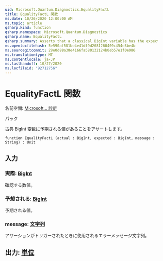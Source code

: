 ```yaml
---
uid: Microsoft.Quantum.Diagnostics.EqualityFactL
title: EqualityFactL 関数
ms.date: 10/26/2020 12:00:00 AM
ms.topic: article
qsharp.kind: function
qsharp.namespace: Microsoft.Quantum.Diagnostics
qsharp.name: EqualityFactL
qsharp.summary: Asserts that a classical BigInt variable has the expected value.
ms.openlocfilehash: 5e590af581be4e41df9d2081260409c454e3be4b
ms.sourcegitcommit: 29e0d88a30e4166fa580132124b0eb57e1f0e986
ms.translationtype: MT
ms.contentlocale: ja-JP
ms.lasthandoff: 10/27/2020
ms.locfileid: "92712756"
---
```

# <a name="equalityfactl-function"></a>EqualityFactL 関数

名前空間: [Microsoft... 診断](xref:Microsoft.Quantum.Diagnostics)

パック [](https://nuget.org/packages/)


古典 BigInt 変数に予期される値があることをアサートします。

```qsharp
function EqualityFactL (actual : BigInt, expected : BigInt, message : String) : Unit
```


## <a name="input"></a>入力

### <a name="actual--bigint"></a>実際: [BigInt](xref:microsoft.quantum.lang-ref.bigint)

確認する数値。


### <a name="expected--bigint"></a>予想される: [BigInt](xref:microsoft.quantum.lang-ref.bigint)

予期される値。


### <a name="message--string"></a>message: [文字列](xref:microsoft.quantum.lang-ref.string)

アサーションがトリガーされたときに使用されるエラーメッセージ文字列。



## <a name="output--unit"></a>出力: [単位](xref:microsoft.quantum.lang-ref.unit)


